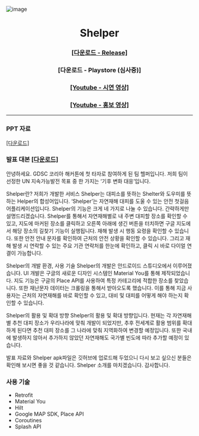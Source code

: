 ![image](https://user-images.githubusercontent.com/40740128/152348564-3a3e755b-8c92-45ca-bea6-82070a99e9fe.png)

<h1 align="center">Shelper</h1>
<h3 align="center"><a href="https://github.com/gdsckoreahackathon2022/01_Helper/releases/download/1.2.0/app-release.apk">[다운로드 - Release]</a></h3>
<h3 align="center">[다운로드 - Playstore (심사중)]</h3>
<h3 align="center"><a href="https://youtu.be/PpSN8mXIVS4">[Youtube - 시연 영상]</a></h3>
<h3 align="center"><a href="https://youtu.be/zKie5mX1YWk">[Youtube - 홍보 영상]</a></h3>

---

### PPT 자료

[[다운로드]](https://github.com/gdsckoreahackathon2022/01_Helper/raw/main/art/Shelper.pptx)

### 발표 대본 [[다운로드]](https://github.com/gdsckoreahackathon2022/01_Helper/raw/main/art/script.docx)

안녕하세요. GDSC 코리아 해커톤에 첫 타자로 참여하게 된 팀 헬퍼입니다. 저희 팀이 선정한 UN 지속가능발전 목표 중 한 가지는 ‘기후 변화 대응’입니다. 

Shelper란?
저희가 개발한 서비스 Shelper는 대피소를 뜻하는 Shelter와 도우미를 뜻하는 Helper의 합성어입니다. ‘Shelper’는 자연재해 대피를 도울 수 있는 안전 첫걸음 어플리케이션입니다. 
Shelper의 기능은 크게 네 가지로 나눌 수 있습니다. 간략하게만 설명드리겠습니다. Shelper를 통해서 자연재해별로 내 주변 대피할 장소를 확인할 수 있고, 지도에 마커된 장소를 클릭하고 오른쪽 아래에 생긴 버튼을 터치하면 구글 지도에서 해당 장소의 길찾기 기능이 실행됩니다. 재해 발생 시 행동 요령을 확인할 수 있습니다. 또한 안전 안내 문자를 확인하여 근처의 안전 상황을 확인할 수 있습니다. 그리고 재해 발생 시 연락할 수 있는 주요 기관 연락처를 한눈에 확인하고, 클릭 시 바로 다이얼 연결이 가능합니다.

Shelper의 개발 환경, 사용 기술
Shelper의 개발은 안드로이드 스튜디오에서 이루어졌습니다. UI 개발은 구글의 새로운 디자인 시스템인 Material You를 통해 제작되었습니다. 지도 기능은 구글의 Place API를 사용하여 특정 카테고리에 적합한 장소를 찾았습니다. 또한 재난문자 데이터는 크롤링을 통해서 받아오도록 했습니다. 이를 통해 지금 사용자는 근처의 자연재해를 바로 확인할 수 있고, 대비 및 대피를 어떻게 해야 하는지 확인할 수 있습니다.

Shelper의 활용 및 확대 방향
Shelper의 활용 및 확대 방향입니다. 현재는 각 자연재해별 추천 대피 장소가 우리나라에 맞춰 개발이 되었지만, 추후 전세계로 활용 범위를 확대하게 된다면 추천 대피 장소를 그 나라에 맞춰 지역화하여 변경할 예정입니다. 또한 국내에 발생하지 않아서 추가하지 않았던 자연재해도 국가별 빈도에 따라 추가할 예정이 있습니다.

발표 자료와 Shelper apk파일은 깃허브에 업로드해 두었으니 다시 보고 싶으신 분들은 확인해 보시면 좋을 것 같습니다. Shelper 소개를 마치겠습니다. 감사합니다.

### 사용 기술

- Retrofit
- Material You
- Hilt
- Google MAP SDK, Place API
- Coroutines
- Splash API 

